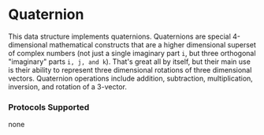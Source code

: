 # Quaternion

This data structure implements quaternions. Quaternions are special 4-dimensional mathematical constructs that are a higher dimensional superset of complex numbers (not just a single imaginary part `i`, but three orthogonal "imaginary" parts `i, j, and k`). That's great all by itself, but their main use is their ability to represent three dimensional rotations of three dimensional vectors. Quaternion operations include addition, subtraction, multiplication, inversion, and rotation of a 3-vector.

### Protocols Supported

none